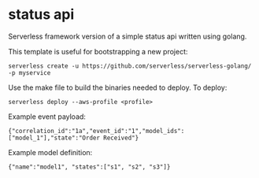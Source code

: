 # status api

Serverless framework version of a simple status api written using golang.

This template is useful for bootstrapping a new project:

```
serverless create -u https://github.com/serverless/serverless-golang/ -p myservice
```

Use the make file to build the binaries needed to deploy. To deploy:

```
serverless deploy --aws-profile <profile>
```

Example event payload:

```
{"correlation_id":"1a","event_id":"1","model_ids":["model_1"],"state":"Order Received"}
```

Example model definition:

```
{"name":"model1", "states":["s1", "s2", "s3"]}
```
